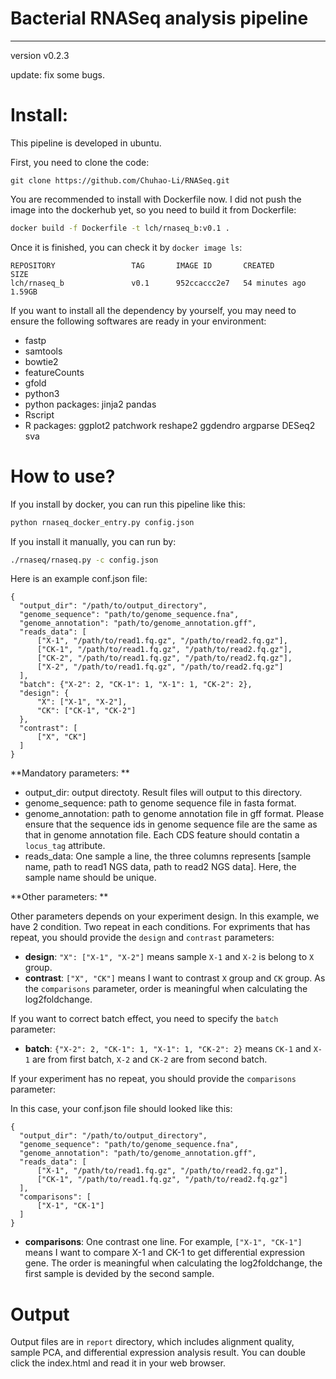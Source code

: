 # Bacterial RNASeq analysis pipeline

---

version v0.2.3

update: fix some bugs. 

# Install: 

This pipeline is developed in ubuntu. 

First, you need to clone the code: 

```
git clone https://github.com/Chuhao-Li/RNASeq.git
```

You are recommended to install with Dockerfile now. I did not push the image into the dockerhub yet, 
so you need to build it from Dockerfile: 

```bash
docker build -f Dockerfile -t lch/rnaseq_b:v0.1 .
```

Once it is finished, you can check it by `docker image ls`: 

```
REPOSITORY                 TAG       IMAGE ID       CREATED             SIZE
lch/rnaseq_b               v0.1      952ccaccc2e7   54 minutes ago      1.59GB
```

If you want to install all the dependency by yourself, you may need to ensure the 
following softwares are ready in your environment:

- fastp
- samtools
- bowtie2
- featureCounts
- gfold
- python3
- python packages: jinja2 pandas
- Rscript
- R packages: ggplot2 patchwork reshape2 ggdendro argparse DESeq2 sva

# How to use?

If you install by docker, you can run this pipeline like this: 

```bash
python rnaseq_docker_entry.py config.json
```

If you install it manually, you can run by: 

``` bash
./rnaseq/rnaseq.py -c config.json
```

Here is an example conf.json file: 

```
{
  "output_dir": "/path/to/output_directory",
  "genome_sequence": "path/to/genome_sequence.fna",
  "genome_annotation": "path/to/genome_annotation.gff",
  "reads_data": [
      ["X-1", "/path/to/read1.fq.gz", "/path/to/read2.fq.gz"],
      ["CK-1", "/path/to/read1.fq.gz", "/path/to/read2.fq.gz"],
      ["CK-2", "/path/to/read1.fq.gz", "/path/to/read2.fq.gz"],
      ["X-2", "/path/to/read1.fq.gz", "/path/to/read2.fq.gz"]
  ],
  "batch": {"X-2": 2, "CK-1": 1, "X-1": 1, "CK-2": 2},
  "design": {
      "X": ["X-1", "X-2"],
      "CK": ["CK-1", "CK-2"]
  },
  "contrast": [
      ["X", "CK"]
  ]
}

```

**Mandatory parameters: **

- output_dir: output directoty. Result files will output to this directory. 
- genome_sequence: path to genome sequence file in fasta format. 
- genome_annotation: path to genome annotation file in gff format. Please ensure that the sequence ids in genome sequence file are the same as that in genome annotation file. Each CDS feature should contatin a `locus_tag` attribute. 
- reads_data: One sample a line, the three columns represents [sample name, path to read1 NGS data, path to read2 NGS data]. Here, the sample name should be unique. 

**Other parameters: **

Other parameters depends on your experiment design. In this example, we have 2 condition. Two repeat in each conditions. 
For expriments that has repeat, you should provide the `design` and `contrast` parameters: 

- **design**: `"X": ["X-1", "X-2"]` means sample `X-1` and `X-2` is belong to `X` group. 
- **contrast**: `["X", "CK"]` means I want to contrast `X` group and `CK` group. As the `comparisons` parameter, order is meaningful when calculating the log2foldchange. 

If you want to correct batch effect, you need to specify the `batch` parameter: 
- **batch**: `{"X-2": 2, "CK-1": 1, "X-1": 1, "CK-2": 2}` means `CK-1` and `X-1` are from first batch, `X-2` and `CK-2` are from second batch. 


If your experiment has no repeat, you should provide the `comparisons` parameter: 

In this case, your conf.json file should looked like this: 
```
{
  "output_dir": "/path/to/output_directory",
  "genome_sequence": "path/to/genome_sequence.fna",
  "genome_annotation": "path/to/genome_annotation.gff",
  "reads_data": [
      ["X-1", "/path/to/read1.fq.gz", "/path/to/read2.fq.gz"],
      ["CK-1", "/path/to/read1.fq.gz", "/path/to/read2.fq.gz"]
  ],
  "comparisons": [
      ["X-1", "CK-1"]
  ]
}

```

- **comparisons**: One contrast one line. For example, `["X-1", "CK-1"]` means I want to compare X-1 and CK-1 to get differential expression gene. The order is meaningful when calculating the log2foldchange, the first sample is devided by the second sample. 


# Output

Output files are in `report` directory, which includes alignment quality, sample PCA, and differential expression analysis result. You can double click the index.html and read it in your web browser. 

